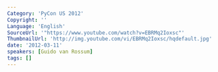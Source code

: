 ```yaml
---
Category: 'PyCon US 2012'
Copyright: ''
Language: 'English'
SourceUrl: '"https://www.youtube.com/watch?v=EBRMq2Ioxsc"'
ThumbnailUrl: 'http://img.youtube.com/vi/EBRMq2Ioxsc/hqdefault.jpg'
date: '2012-03-11'
speakers: [Guido van Rossum]
tags: []
---
```



